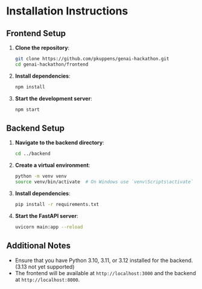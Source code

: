 # Installation Instructions

## Frontend Setup

1. **Clone the repository**:
   ```sh
   git clone https://github.com/pkuppens/genai-hackathon.git
   cd genai-hackathon/frontend
   ```

2. **Install dependencies**:
   ```sh
   npm install
   ```

3. **Start the development server**:
   ```sh
   npm start
   ```

## Backend Setup

1. **Navigate to the backend directory**:
   ```sh
   cd ../backend
   ```

2. **Create a virtual environment**:
   ```sh
   python -m venv venv
   source venv/bin/activate  # On Windows use `venv\Scripts\activate`
   ```

3. **Install dependencies**:
   ```sh
   pip install -r requirements.txt
   ```

4. **Start the FastAPI server**:
   ```sh
   uvicorn main:app --reload
   ```

## Additional Notes

- Ensure that you have Python 3.10, 3.11, or 3.12 installed for the backend. (3.13 not yet supported)
- The frontend will be available at `http://localhost:3000` and the backend at `http://localhost:8000`.
